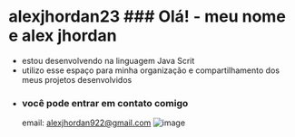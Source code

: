 # alexjhordan23                                                             ### Olá!                            - meu nome e alex jhordan 
- estou desenvolvendo na linguagem Java Scrit
- utilizo esse espaço para minha organização e compartilhamento dos meus projetos desenvolvidos
- ### você pode entrar em contato comigo
  email: alexjhordan922@gmail.com
  ![image](https://github.com/user-attachments/assets/3e213d8c-b048-468e-a270-8328a80217d2)

